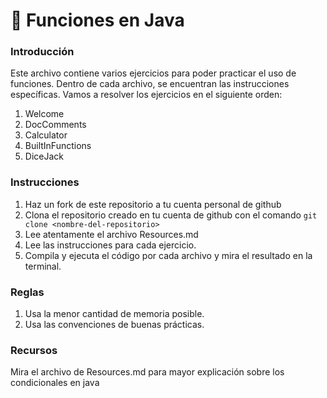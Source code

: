 # :circus_tent: Funciones en Java

### Introducción
Este archivo contiene varios ejercicios para poder practicar el uso de funciones. Dentro de cada archivo, se encuentran las instrucciones específicas. Vamos a resolver los ejercicios en el siguiente orden:

1. Welcome
2. DocComments
3. Calculator
4. BuiltInFunctions
5. DiceJack

### Instrucciones
1. Haz un fork de este repositorio a tu cuenta personal de github 
2. Clona el repositorio creado en tu cuenta de github con el comando ```git clone <nombre-del-repositorio>```
3. Lee atentamente el archivo Resources.md 
4. Lee las instrucciones para cada ejercicio.
5. Compila y ejecuta el código por cada archivo y mira el resultado en la terminal.

### Reglas
1. Usa la menor cantidad de memoria posible.
2. Usa las convenciones de buenas prácticas.

### Recursos
Mira el archivo de Resources.md para mayor explicación sobre los condicionales en java
